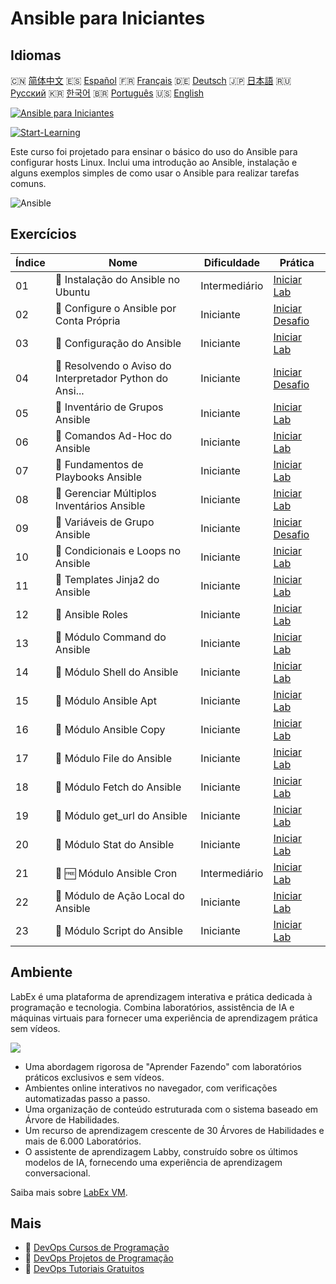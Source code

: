 # Ansible para Iniciantes

## Idiomas

🇨🇳 [简体中文](README_zh.md) 🇪🇸 [Español](README_es.md) 🇫🇷 [Français](README_fr.md) 🇩🇪 [Deutsch](README_de.md) 🇯🇵 [日本語](README_ja.md) 🇷🇺 [Русский](README_ru.md) 🇰🇷 [한국어](README_ko.md) 🇧🇷 [Português](README_pt.md) 🇺🇸 [English](README.md) 

[![Ansible para Iniciantes](https://cover-creator.labex.io/ansible-for-beginners.png?lang=pt)](https://labex.io/pt/courses/ansible-for-beginners)

[![Start-Learning](https://img.shields.io/badge/Start-Learning-whitesmoke?style=for-the-badge)](https://labex.io/pt/courses/ansible-for-beginners)

Este curso foi projetado para ensinar o básico do uso do Ansible para configurar hosts Linux. Inclui uma introdução ao Ansible, instalação e alguns exemplos simples de como usar o Ansible para realizar tarefas comuns.

![Ansible](https://img.shields.io/badge/Ansible-whitesmoke?style=for-the-badge&logo=ansible)


## Exercícios

|   Índice | Nome                                                      | Dificuldade   | Prática                                                                                                                                 |
|----------|-----------------------------------------------------------|---------------|-----------------------------------------------------------------------------------------------------------------------------------------|
|       01 | 📖  Instalação do Ansible no Ubuntu                       | Intermediário | <a target='_blank' href='https://labex.io/pt/tutorials/ansible-ansible-installation-on-ubuntu-67172'>Iniciar Lab</a>                    |
|       02 | 🎯  Configure o Ansible por Conta Própria                 | Iniciante     | <a target='_blank' href='https://labex.io/pt/tutorials/ansible-setup-ansible-by-yourself-390383'>Iniciar Desafio</a>                    |
|       03 | 📖  Configuração do Ansible                               | Iniciante     | <a target='_blank' href='https://labex.io/pt/tutorials/ansible-ansible-configuration-390437'>Iniciar Lab</a>                            |
|       04 | 🎯  Resolvendo o Aviso do Interpretador Python do Ansi... | Iniciante     | <a target='_blank' href='https://labex.io/pt/tutorials/ansible-resolving-ansible-python-interpreter-warning-390490'>Iniciar Desafio</a> |
|       05 | 📖  Inventário de Grupos Ansible                          | Iniciante     | <a target='_blank' href='https://labex.io/pt/tutorials/ansible-ansible-groups-inventory-290160'>Iniciar Lab</a>                         |
|       06 | 📖  Comandos Ad-Hoc do Ansible                            | Iniciante     | <a target='_blank' href='https://labex.io/pt/tutorials/ansible-ansible-ad-hoc-commands-390441'>Iniciar Lab</a>                          |
|       07 | 📖  Fundamentos de Playbooks Ansible                      | Iniciante     | <a target='_blank' href='https://labex.io/pt/tutorials/ansible-ansible-playbook-basics-390426'>Iniciar Lab</a>                          |
|       08 | 📖  Gerenciar Múltiplos Inventários Ansible               | Iniciante     | <a target='_blank' href='https://labex.io/pt/tutorials/ansible-manage-multiple-ansible-inventories-290193'>Iniciar Lab</a>              |
|       09 | 🎯  Variáveis de Grupo Ansible                            | Iniciante     | <a target='_blank' href='https://labex.io/pt/tutorials/ansible-ansible-group-variables-96690'>Iniciar Desafio</a>                       |
|       10 | 📖  Condicionais e Loops no Ansible                       | Iniciante     | <a target='_blank' href='https://labex.io/pt/tutorials/ansible-ansible-conditionals-and-loops-390455'>Iniciar Lab</a>                   |
|       11 | 📖  Templates Jinja2 do Ansible                           | Iniciante     | <a target='_blank' href='https://labex.io/pt/tutorials/ansible-ansible-jinja2-templates-390470'>Iniciar Lab</a>                         |
|       12 | 📖  Ansible Roles                                         | Iniciante     | <a target='_blank' href='https://labex.io/pt/tutorials/ansible-ansible-roles-390467'>Iniciar Lab</a>                                    |
|       13 | 📖  Módulo Command do Ansible                             | Iniciante     | <a target='_blank' href='https://labex.io/pt/tutorials/ansible-ansible-command-module-290161'>Iniciar Lab</a>                           |
|       14 | 📖  Módulo Shell do Ansible                               | Iniciante     | <a target='_blank' href='https://labex.io/pt/tutorials/ansible-ansible-shell-module-289409'>Iniciar Lab</a>                             |
|       15 | 📖  Módulo Ansible Apt                                    | Iniciante     | <a target='_blank' href='https://labex.io/pt/tutorials/ansible-ansible-apt-module-289651'>Iniciar Lab</a>                               |
|       16 | 📖  Módulo Ansible Copy                                   | Iniciante     | <a target='_blank' href='https://labex.io/pt/tutorials/ansible-ansible-copy-module-289653'>Iniciar Lab</a>                              |
|       17 | 📖  Módulo File do Ansible                                | Iniciante     | <a target='_blank' href='https://labex.io/pt/tutorials/ansible-ansible-file-module-289654'>Iniciar Lab</a>                              |
|       18 | 📖  Módulo Fetch do Ansible                               | Iniciante     | <a target='_blank' href='https://labex.io/pt/tutorials/ansible-ansible-fetch-module-290159'>Iniciar Lab</a>                             |
|       19 | 📖  Módulo get_url do Ansible                             | Iniciante     | <a target='_blank' href='https://labex.io/pt/tutorials/ansible-ansible-get-url-module-290188'>Iniciar Lab</a>                           |
|       20 | 📖  Módulo Stat do Ansible                                | Iniciante     | <a target='_blank' href='https://labex.io/pt/tutorials/ansible-ansible-stat-module-290192'>Iniciar Lab</a>                              |
|       21 | 📖 🆓 Módulo Ansible Cron                                 | Intermediário | <a target='_blank' href='https://labex.io/pt/tutorials/ansible-ansible-cron-module-290157'>Iniciar Lab</a>                              |
|       22 | 📖  Módulo de Ação Local do Ansible                       | Iniciante     | <a target='_blank' href='https://labex.io/pt/tutorials/ansible-ansible-local-action-module-290189'>Iniciar Lab</a>                      |
|       23 | 📖  Módulo Script do Ansible                              | Iniciante     | <a target='_blank' href='https://labex.io/pt/tutorials/ansible-ansible-script-module-289411'>Iniciar Lab</a>                            |

## Ambiente

LabEx é uma plataforma de aprendizagem interativa e prática dedicada à programação e tecnologia. Combina laboratórios, assistência de IA e máquinas virtuais para fornecer uma experiência de aprendizagem prática sem vídeos.

![](https://tutorial-screenshot.getvm.io/images/vm-1725247253.png)

- Uma abordagem rigorosa de "Aprender Fazendo" com laboratórios práticos exclusivos e sem vídeos.
- Ambientes online interativos no navegador, com verificações automatizadas passo a passo.
- Uma organização de conteúdo estruturada com o sistema baseado em Árvore de Habilidades.
- Um recurso de aprendizagem crescente de 30 Árvores de Habilidades e mais de 6.000 Laboratórios.
- O assistente de aprendizagem Labby, construído sobre os últimos modelos de IA, fornecendo uma experiência de aprendizagem conversacional.

Saiba mais sobre [LabEx VM](https://support.labex.io/using-labex/virtual-machine).

## Mais

- 🔗 [DevOps Cursos de Programação](https://github.com/labex-labs/awesome-programming-courses)
- 🔗 [DevOps Projetos de Programação](https://github.com/labex-labs/awesome-programming-projects)
- 🔗 [DevOps Tutoriais Gratuitos](https://github.com/labex-labs/devops-free-tutorials)


